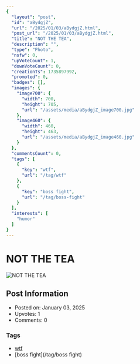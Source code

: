 ```yaml
---
{
  "layout": "post",
  "id": "aBydgjZ",
  "url": "/2025/01/03/aBydgjZ.html",
  "post_url": "/2025/01/03/aBydgjZ.html",
  "title": "NOT THE TEA",
  "description": "",
  "type": "Photo",
  "nsfw": 0,
  "upVoteCount": 1,
  "downVoteCount": 0,
  "creationTs": 1735897992,
  "promoted": 0,
  "badges": [],
  "images": {
    "image700": {
      "width": 700,
      "height": 705,
      "url": "/assets/media/aBydgjZ_image700.jpg"
    },
    "image460": {
      "width": 460,
      "height": 463,
      "url": "/assets/media/aBydgjZ_image460.jpg"
    }
  },
  "commentsCount": 0,
  "tags": [
    {
      "key": "wtf",
      "url": "/tag/wtf"
    },
    {
      "key": "boss fight",
      "url": "/tag/boss-fight"
    }
  ],
  "interests": [
    "humor"
  ]
}
---
```


# NOT THE TEA

![NOT THE TEA](/assets/media/aBydgjZ_image700.jpg)

## Post Information

- Posted on: January 03, 2025
- Upvotes: 1
- Comments: 0

### Tags

- [wtf](/tag/wtf)
- [boss fight](/tag/boss fight)
